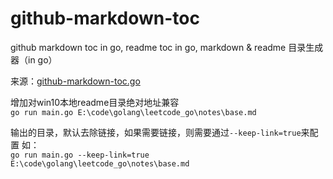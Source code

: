 # github-markdown-toc
github markdown toc in go, readme toc in go, markdown &amp; readme 目录生成器（in go）

来源：[github-markdown-toc.go](https://github.com/ekalinin/github-markdown-toc.go)

增加对win10本地readme目录绝对地址兼容 \
`go run main.go E:\code\golang\leetcode_go\notes\base.md`

输出的目录，默认去除链接，如果需要链接，则需要通过`--keep-link=true`来配置 如：\
`go run main.go --keep-link=true E:\code\golang\leetcode_go\notes\base.md`

